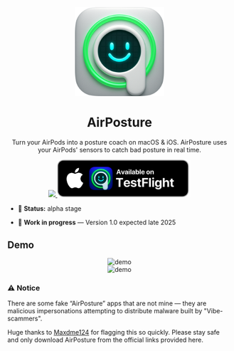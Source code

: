 <p align="center">
  <img src="App-Assets/air-grey.png" width="200" height="200" />
</p>
<h1 align="center">AirPosture</h1>

<p>
<p align="center">
    Turn your AirPods into a posture coach on macOS & iOS. AirPosture uses your AirPods' sensors to catch bad posture in real time.
    <br />
    
  </p>
  <p align="center">
  <a href="https://airposture.vercel.app/mac/AirPosture-0.1.dmg">
    <img width="300" src="App-Assets/download.png">
  </a>
    <a href="https://testflight.apple.com/join/ATvtBUZH">
    <img width="300" src="App-Assets/ios-banner.png">
  </a>
</p>

* 🚧 **Status:** alpha stage

* 📌 **Work in progress** — Version 1.0 expected late 2025
  
</p>

## Demo

<div align="center">
    <img src="App-Assets/Air6.gif" alt="demo" width="700" />
</div>

<div align="center">
    <img src="App-Assets/30.gif" alt="demo" width="700" />
</div>


### ⚠️ Notice

There are some fake “AirPosture” apps that are not mine — they are malicious impersonations attempting to distribute malware built by "Vibe-scammers".

Huge thanks to [Maxdme124](https://www.reddit.com/user/Maxdme124/) for flagging this so quickly. Please stay safe and only download AirPosture from the official links provided here.

